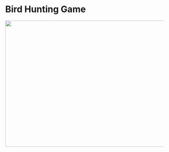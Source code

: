 # Bird Hunting Game
 <img src="https://media.giphy.com/media/YJX5jBkv3ExPJEAiqn/giphy.gif" height=400px; width=800px;>
